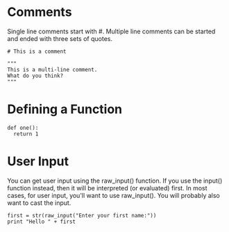 # Comments

Single line comments start with #. Multiple line comments can be started and ended with three sets of quotes.

    # This is a comment
    
    """
    This is a multi-line comment.
    What do you think?
    """

# Defining a Function

    def one():
      return 1
      
# User Input

You can get user input using the raw_input() function. If you use the input() function instead, then it will be interpreted (or evaluated) first. In most cases, for user input, you'll want to use raw_input(). You will probably also want to cast the input.

    first = str(raw_input("Enter your first name:"))
    print "Hello " + first


